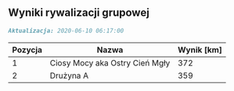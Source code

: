 ## Wyniki rywalizacji grupowej

```markdown
Aktualizacja: 2020-06-10 06:17:00
```

Pozycja | Nazwa | Wynik [km] |
------------ | -------------  | -------------
 1 |Ciosy Mocy aka Ostry Cień Mgły | 372 
 2 |Drużyna A | 359